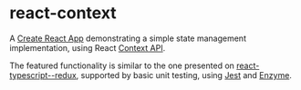# react-context

A [Create React App](https://github.com/facebookincubator/create-react-app) demonstrating a simple state management implementation, using React [Context API](https://reactjs.org/docs/context.html).

The featured functionality is similar to the one presented on [react-typescript--redux](https://github.com/orenhd/react-typescript--redux), supported by basic unit testing, using [Jest](https://jestjs.io/) and [Enzyme](https://www.npmjs.com/package/enzyme).
